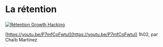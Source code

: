 # La rétention

### 

[![R&#xE9;tention Growth Hacking](https://img.youtube.com/vi/P7mfCoFwtuI/0.jpg)](https://youtu.be/P7mfCoFwtuI)

[https://youtu.be/P7mfCoFwtuI](https://youtu.be/P7mfCoFwtuI) 1h02, par Chaïb Martinez

